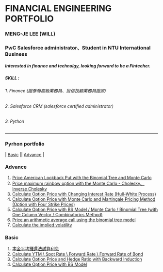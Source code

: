 # FINANCIAL ENGINEERING PORTFOLIO
### MENG-JE LEE (WILL)
### PwC Salesforce administrator、Student in NTU International Business
##### Interested in finance and technolgy, looking forward to be a Fintecher.
##### SKILL :
###### 1. Finance (證券商高級業務員、投信投顧業務員證照)
###### 2. Salesforce CRM (salesforce certified administrator)
###### 3. Python
*******
### Pyrhon portfolio
| [Basic][] || [Advance][] |

  [Basic]:  https://github.com/mengjelee/FINANCIAL_PORTFOLIO/tree/master/Basic  "Basic"
  [Advance]:  https://github.com/mengjelee/FINANCIAL_PORTFOLIO/tree/master/Advance  "Advance"
  
### Advance
1.  [Price American Lookback Put with the Binomial Tree and Monte Carlo][] 
2.  [Price maximum rainbow option with the Monte Carlo - Cholesky、Inverse Cholesky][] 
3.  [Calculate Option Price with Changing Interest Rate (Hull-White Process)][] 
4.  [Calculate Option Price with Monte Carlo and Martingale Pricing Method (Option with Four Strike Prices)][] 
5.  [Calculate Option Price with BS Model / Monte Carlo / Binomial Tree (with One Column Vector / Combinatorics Method)][] 
6.  [Price an arithmetic average call using the binomial tree model][] 
7.  [Calculate the implied volatility][] 


  [Price American Lookback Put with the Binomial Tree and Monte Carlo]:  https://github.com/mengjelee/FINANCIAL_PORTFOLIO/tree/master/Advance/Price%20American%20Lookback%20Put%20with%20the%20Binomial%20Tree%20and%20Monte%20Carlo  "Price American Lookback Put with the Binomial Tree and Monte Carlo"
  
  [Price maximum rainbow option with the Monte Carlo - Cholesky、Inverse Cholesky]:  https://github.com/mengjelee/FINANCIAL_PORTFOLIO/tree/master/Advance/Price%20maximum%20rainbow%20option%20with%20the%20Monte%20Carlo%20-%20Cholesky%E3%80%81Inverse%20Cholesky  "Price maximum rainbow option with the Monte Carlo - Cholesky、Inverse Cholesky"

  [Calculate Option Price with BS Model / Monte Carlo / Binomial Tree (with One Column Vector / Combinatorics Method)]:  https://github.com/mengjelee/FINANCIAL_PORTFOLIO/blob/master/Advance/Calculate%20Price%20of%20European%20and%20American%20Option/Calculate%20Price%20of%20European%20and%20American%20Option.ipynb  "Calculate Option Price with BS Model / Monte Carlo / Binomial Tree (with One Column Vector / Combinatorics Method)"
  [Calculate Option Price with Monte Carlo and Martingale Pricing Method (Option with Four Strike Prices)]:  https://github.com/mengjelee/FINANCIAL_PORTFOLIO/tree/master/Advance/monte%20carlo%20and%20martingale%20pricing%20method  "Calculate Option Price with Monte Carlo and Martingale Pricing Method (Option with Four Strike Prices)"
  [Calculate Option Price with Changing Interest Rate (Hull-White Process)]: https://github.com/mengjelee/FINANCIAL_PORTFOLIO/tree/master/Basic/Calculate%20Option%20Price%20with%20Changing%20Interest%20Rate  "Calculate Option Price with Changing Interest Rate (Hull-White Process)"
  [Price an arithmetic average call using the binomial tree model]:  https://github.com/mengjelee/FINANCIAL_PORTFOLIO/tree/master/Advance/Price%20an%20arithmetic%20average%20call  "Price an arithmetic average call using the binomial tree model"
  [Calculate the implied volatility]: https://github.com/mengjelee/FINANCIAL_PORTFOLIO/tree/master/Advance/Calculate%20the%20implied%20volatility  "Calculate the implied volatility"
  ### Basic
1.  [本金平均攤還法試算利息][] 
2.  [Calculate YTM \ Spot Rate \ Forward Rate \ Forward Rate of Bond][] 
3.  [Calculate Option Price and Hedge Ratio with Backward Induction][] 
4.  [Calculate Option Price with BS Model][] 

  [本金平均攤還法試算利息]:  https://github.com/mengjelee/FINANCIAL_PORTFOLIO/tree/master/Basic/%E6%9C%AC%E9%87%91%E5%B9%B3%E5%9D%87%E6%94%A4%E9%82%84%E6%B3%95%E8%A9%A6%E7%AE%97%E5%88%A9%E6%81%AF  "本金平均攤還法試算利息"
  [Calculate YTM \ Spot Rate \ Forward Rate \ Forward Rate of Bond]:  https://github.com/mengjelee/FINANCIAL_PORTFOLIO/tree/master/Basic/%E5%82%B5%E5%88%B8%20YTM%20%E3%80%81Spot%20Rate%20%20%E3%80%81Forward%20Rate  "Calculate YTM \ Spot Rate \ Forward Rate \ Forward Rate of Bond"
    [Calculate Option Price and Hedge Ratio with Backward Induction]: https://github.com/mengjelee/FINANCIAL_PORTFOLIO/tree/master/Basic/backward%20induction%E8%A8%88%E7%AE%97option%E5%83%B9%E6%A0%BC%E5%8F%8Ahedge%20ratio  "Calculate Option Price and Hedge Ratio with Backward Induction"
  [Calculate Option Price with BS Model]:  https://github.com/mengjelee/FINANCIAL_PORTFOLIO/tree/master/Basic/Calculate%20Price%20of%20European%20Put%20and%20Call%20Option "Calculate Option Price with BS Model"

